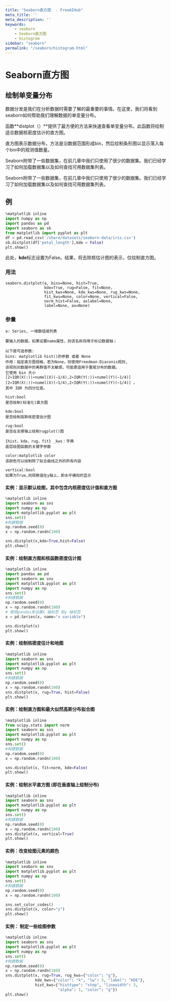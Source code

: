 ```yaml
---
title: "Seaborn直方图  - FreeAIHub"
meta_title: ''
meta_description: ''
keywords: 
    - seaborn
    - Seaborn直方图 
    - histogram
sidebar: "seaborn"
permalink: "/seaborn/histogram.html"
---
```

# Seaborn直方图

## 绘制单变量分布

数据分发是我们在分析数据时需要了解的最重要的事情。在这里，我们将看到seaborn如何帮助我们理解数据的单变量分布。

函数**distplot（）**提供了最方便的方法来快速查看单变量分布。此函数将绘制适合数据核密度估计的直方图。

直方图表示数据分布，方法是沿数据范围形成bin，然后绘制条形图以显示落入每个bin中的观测值数量。

Seaborn附带了一些数据集，在前几章中我们只使用了很少的数据集。我们已经学习了如何加载数据集以及如何查找可用数据集列表。

Seaborn附带了一些数据集，在前几章中我们只使用了很少的数据集。我们已经学习了如何加载数据集以及如何查找可用数据集列表。

## 例

```python
%matplotlib inline
import numpy as np
import pandas as pd
import seaborn as sb
from matplotlib import pyplot as plt
df = pd.read_csv('/share/datasets/seaborn-data/iris.csv')
sb.distplot(df['petal_length'],kde = False)
plt.show()
```

此处，**kde**标志设置为False。结果，将去除核估计图的表示，仅绘制直方图。

### 用法

```
seaborn.distplot(a, bins=None, hist=True, 
                 kde=True, rug=False, fit=None, 
                 hist_kws=None, kde_kws=None, rug_kws=None,
                 fit_kws=None, color=None, vertical=False,
                 norm_hist=False, axlabel=None,
                 label=None, ax=None)
```

### 参量

```
a: Series, 一维数组或列表

要输入的数据，如果设置name属性，则该名称将用于标记数据轴；

以下是可选参数:
bins: matplotlib hist()的参数 或者 None
作用：指定直方图规格，若为None，则使用Freedman-Diaconis规则,
该规则对数据中的离群值不太敏感，可能更适用于重尾分布的数据。
它使用 bin 大小  
[2∗IQR(X(:))∗numel(X)(−1/4),2∗IQR(Y(:))∗numel(Y)(−1/4)][2∗IQR(X(:))∗numel(X)(−1/4),2∗IQR(Y(:))∗numel(Y)(−1/4)] ，
其中 IQR 为四分位差。

hist:bool
是否绘制(标准化)直方图

kde:bool
是否绘制高斯核密度估计图

rug:bool
是否在支撑轴上绘制rugplot()图

{hist，kde，rug，fit} _kws：字典
底层绘图函数的关键字参数

color:matplotlib color
该颜色可以绘制除了拟合曲线之外的所有内容

vertical:bool
如果为True,则观察值在y轴上，即水平横向的显示
```

#### 实例：显示默认绘图，其中包含内核密度估计值和直方图
```python
%matplotlib inline
import seaborn as sns
import numpy as np
import matplotlib.pyplot as plt
sns.set()
#构建数据
np.random.seed(0)
x = np.random.randn(100)

sns.distplot(x,kde=True,hist=False)
plt.show()
```
#### 实例：绘制直方图和核函数密度估计图
```python
%matplotlib inline
import pandas as pd
import seaborn as sns
import matplotlib.pyplot as plt
import numpy as np
sns.set()
#构建数据
np.random.seed(0)
x = np.random.randn(100)
# 使用pandas来设置x 轴标签 和y 轴标签
x = pd.Series(x, name="x variable")

sns.distplot(x)
plt.show()
```

#### 实例：绘制核密度估计和地图

```python
%matplotlib inline
import seaborn as sns
import matplotlib.pyplot as plt
import numpy as np
sns.set()
#构建数据
np.random.seed(0)
x = np.random.randn(100)
sns.distplot(x, rug=True, hist=False)
plt.show()
```
#### 实例：绘制直方图和最大似然高斯分布拟合图
```python
%matplotlib inline
from scipy.stats import norm
import seaborn as sns
import matplotlib.pyplot as plt
import numpy as np
sns.set()
#构建数据
np.random.seed(0)
x = np.random.randn(100)

sns.distplot(x, fit=norm, kde=False)
plt.show()
```

#### 实例：绘制水平直方图 (即在垂直轴上绘制分布)
```python
%matplotlib inline
import seaborn as sns
import matplotlib.pyplot as plt
import numpy as np
sns.set()
#构建数据
np.random.seed(0)
x = np.random.randn(100)
sns.distplot(x, vertical=True)
plt.show()
```
#### 实例：改变绘图元素的颜色
```python
%matplotlib inline
import seaborn as sns
import matplotlib.pyplot as plt
import numpy as np
sns.set()
#构建数据
np.random.seed(0)
x = np.random.randn(100)

sns.set_color_codes()
sns.distplot(x, color="y")
plt.show()
```

#### 实例： 制定一些绘图参数
```python
%matplotlib inline
import seaborn as sns
import matplotlib.pyplot as plt
import numpy as np
sns.set()
#构建数据
np.random.seed(0)
x = np.random.randn(100)
sns.distplot(x, rug=True, rug_kws={"color": "g"},
             kde_kws={"color": "k", "lw": 3, "label": "KDE"},
             hist_kws={"histtype": "step", "linewidth": 3,
                       "alpha": 1, "color": "g"})
plt.show()
```
<code class=backend-type backend-type=free></code>
<code class=gatsby-kernelname data-language=python></code>
<script type="text/javascript" src="https://cdn.freeaihub.com/asset/js/cell.js"></script>
